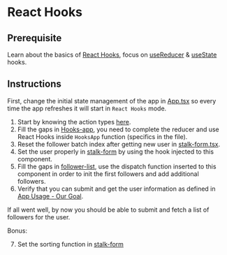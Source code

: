 # React Hooks

## Prerequisite

Learn about the basics of [React Hooks](https://reactjs.org/docs/hooks-intro.html), focus on [useReducer](https://reactjs.org/docs/hooks-reference.html#usereducer) & [useState](https://reactjs.org/docs/hooks-reference.html#usestate) hooks.

## Instructions

First, change the initial state management of the app in [App.tsx](../App.tsx) so every time the app refreshes it will start in `React Hooks` mode.

1) Start by knowing the action types [here](./reducer-actions.enum.ts).
2) Fill the gaps in [Hooks-app](./Hooks-app.tsx), you need to complete the reducer and use React Hooks inside `HooksApp` function (specifics in the file).
3) Reset the follower batch index after getting new user in [stalk-form.tsx](./stalk-form/stalk-form.tsx).
4) Set the user properly in [stalk-form](./stalk-form/stalk-form.tsx) by using the hook injected to this component.
5) Fill the gaps in [follower-list](./follower-list/follower-list.tsx), use the dispatch function inserted to this component in order to init the first followers and add additional followers.
6) Verify that you can submit and get the user information as defined in [App Usage - Our Goal](https://github.com/GBT3101/React-state-management-workshop#app-usage---our-goal).

If all went well, by now you should be able to submit and fetch a list of followers for the user.

Bonus:

7) Set the sorting function in [stalk-form](./stalk-form/stalk-form.tsx)
